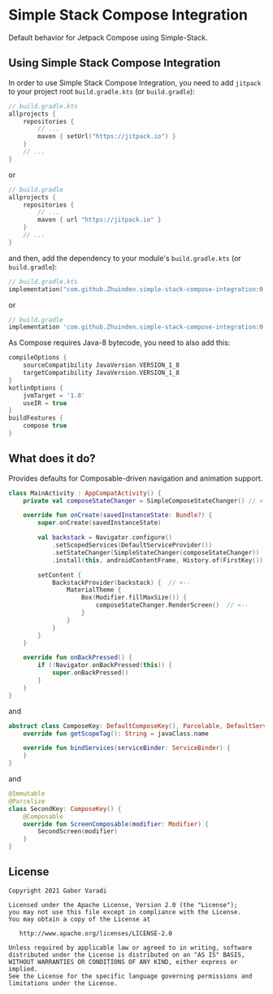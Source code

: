 # Simple Stack Compose Integration

Default behavior for Jetpack Compose using Simple-Stack.

## Using Simple Stack Compose Integration

In order to use Simple Stack Compose Integration, you need to add `jitpack` to your project root `build.gradle.kts`
(or `build.gradle`):

``` kotlin
// build.gradle.kts
allprojects {
    repositories {
        // ...
        maven { setUrl("https://jitpack.io") }
    }
    // ...
}
```

or

``` groovy
// build.gradle
allprojects {
    repositories {
        // ...
        maven { url "https://jitpack.io" }
    }
    // ...
}
```

and then, add the dependency to your module's `build.gradle.kts` (or `build.gradle`):

``` kotlin
// build.gradle.kts
implementation("com.github.Zhuinden.simple-stack-compose-integration:0.2.0")
```

or

``` groovy
// build.gradle
implementation 'com.github.Zhuinden.simple-stack-compose-integration:0.2.0'
```

As Compose requires Java-8 bytecode, you need to also add this:

``` groovy
compileOptions {
    sourceCompatibility JavaVersion.VERSION_1_8
    targetCompatibility JavaVersion.VERSION_1_8
}
kotlinOptions {
    jvmTarget = '1.8'
    useIR = true
}
buildFeatures {
    compose true
}
```

## What does it do?

Provides defaults for Composable-driven navigation and animation support.

``` kotlin
class MainActivity : AppCompatActivity() {
    private val composeStateChanger = SimpleComposeStateChanger() // <--

    override fun onCreate(savedInstanceState: Bundle?) {
        super.onCreate(savedInstanceState)

        val backstack = Navigator.configure()
            .setScopedServices(DefaultServiceProvider())
            .setStateChanger(SimpleStateChanger(composeStateChanger))  // <--
            .install(this, androidContentFrame, History.of(FirstKey()))

        setContent {
            BackstackProvider(backstack) {  // <--
                MaterialTheme {
                    Box(Modifier.fillMaxSize()) {
                        composeStateChanger.RenderScreen()  // <--
                    }
                }
            }
        }
    }

    override fun onBackPressed() {
        if (!Navigator.onBackPressed(this)) {
            super.onBackPressed()
        }
    }
}
```

and

``` kotlin
abstract class ComposeKey: DefaultComposeKey(), Parcelable, DefaultServiceProvider.HasServices {
    override fun getScopeTag(): String = javaClass.name

    override fun bindServices(serviceBinder: ServiceBinder) {
    }
}
```

and

``` kotlin
@Immutable
@Parcelize
class SecondKey: ComposeKey() {
    @Composable
    override fun ScreenComposable(modifier: Modifier) {
        SecondScreen(modifier)
    }
}
```

## License

    Copyright 2021 Gabor Varadi

    Licensed under the Apache License, Version 2.0 (the "License");
    you may not use this file except in compliance with the License.
    You may obtain a copy of the License at

       http://www.apache.org/licenses/LICENSE-2.0

    Unless required by applicable law or agreed to in writing, software
    distributed under the License is distributed on an "AS IS" BASIS,
    WITHOUT WARRANTIES OR CONDITIONS OF ANY KIND, either express or implied.
    See the License for the specific language governing permissions and
    limitations under the License.
